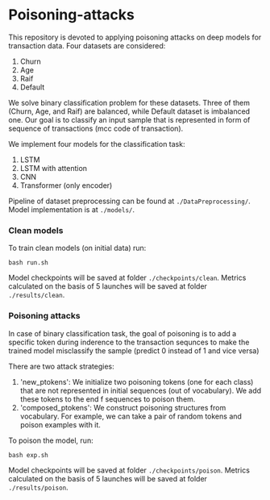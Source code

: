 # Poisoning-attacks

This repository is devoted to applying poisoning attacks on deep models for transaction data. 
Four datasets are considered:
1) Churn
2) Age
3) Raif
4) Default

We solve binary classification problem for these datasets. Three of them (Churn, Age, and Raif) are balanced, while Default dataset is imbalanced one. Our goal is to classify an input sample that is represented in form of sequence of transactions (mcc code of transaction). 

We implement four models for the classification task:
1) LSTM
2) LSTM with attention
3) CNN
4) Transformer (only encoder)

Pipeline of dataset preprocessing can be found at `./DataPreprocessing/`. Model implementation is at `./models/`.

### Clean models 

To train clean models (on initial data) run:
```
bash run.sh
```

Model checkpoints will be saved at folder `./checkpoints/clean`. Metrics calculated on the basis of 5 launches will be saved at folder `./results/clean`. 

### Poisoning attacks
In case of binary classification task, the goal of poisoning is to add a specific token during inderence to the transaction sequnces to make the trained model misclassify the sample (predict 0 instead of 1 and vice versa)

There are two attack strategies:
1) 'new_ptokens': We initialize two poisoning tokens (one for each class) that are not represented in initial sequences (out of vocabulary). We add these tokens to the end f sequences to poison them.
2) 'composed_ptokens': We construct poisoning structures from vocabulary. For example, we can take a pair of random tokens and poison examples with it.

To poison the model, run:
```
bash exp.sh
```
Model checkpoints will be saved at folder `./checkpoints/poison`. Metrics calculated on the basis of 5 launches will be saved at folder `./results/poison`. 



